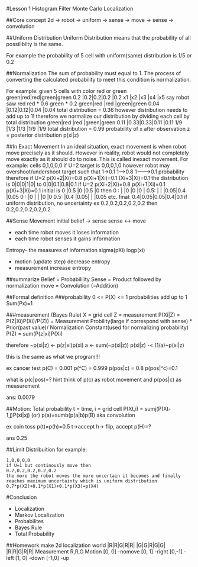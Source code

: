 #Lesson 1 Histogram Filter
Monte Carlo Localization

##Core concept
2d -> robot -> uniform -> sense -> move -> sense -> convolution

##Uniform Distribution
Uniform Distribution means that the probability of all possilibilty is the same.

For example the probability of 5 cell with uniform(same) distribution is 1/5 or 0.2

##Normalization
The sum of probability must equal to 1. The process of converting the calculated probability to meet this condition is normalization.

For example:
given 5 cells with color red or green
green|red|red|green|green
 0.2  |0.2|0.2|0.2  |0.2
 x1   |x2 |x3 |x4   |x5
say robot saw red
red * 0.6
green * 0.2
 green|red |red |green|green
 0.04 |0.12|0.12|0.04 |0.04
total distribution = 0.36
however distribution needs to add up to 1!
therefore we normalize our distribution by dividing each cell by total distribution
 green|red |red |green|green
 0.11 |0.33|0.33|0.11 |0.11
 1/9  |1/3 |1/3 |1/9  |1/9
total distribution = 0.99
probability of x after observation z = posterior distribution
p(xi|z)

##In Exact Movement
In an ideal situation, exact movement is when robot move precisely as it should. 
However in reality, robot would not completely move exactly as it should do to noise. This is called inexact movement.
For example:
cells
0,1,0,0,0
if U=2
target is
0,0,0,1,0
however robot may overshoot/undershoot target such that
1->0.1
1-->0.8
1--->0.1
probability
therefore if
U=2
p(Xi+2|Xi)=0.8
p(Xi+1|Xi)=0.1
(Xi+3|Xi)=0.1
the distribution is
0|0|0|1|0| to
0|0|0.1|0.8|0.1
if U=2
p(Xi+2|Xi)=0.8
p(Xi+1|Xi)=0.1
p(Xi+3|Xi)=0.1
initial is
 0  |0.5 |0  |0.5 |0
then
0  : |    |0   |0   |0   |
0.5: |    |    |0.05|0.4 |0.05
0  : |0   |    |    |0   |0
0.5: |0.4 |0.05|    |    |0.05
etc.
final:
 0.4|0.05|0.05|0.4|0.1
if uniform distribution, no uncertainty
ex 0.2,0.2,0.2,0.2,0.2
then 0.2,0.2,0.2,0.2,0.2

##Sense Movement
initial belief -> sense
sense <-> move 
* each time robot moves it loses information
* each time robot senses it gains information

Entropy- the measures of information sigma(pXi) logp(xi)
* motion (update step) decrease entropy
* measurement increase entropy

##summarize
Belief = Probabilility
Sense = Product followed by normalization
move = Convolution (=Addition)

##Formal definition
###probability
0 <= P(X) <= 1 probabilities add up to 1
Sum(Px)=1

###measurement
(Bayes Rule)
X = grid cell
Z = measurement
P(Xi|Z) = P(Z|Xi)P(Xi)/P(Z))
       = Measurement Probility(large if correspond with sense) * Prior(past value)/ Normalization Constant(used for normalizing probability)
P(Z) = sum(P(z|xi)P(Xi)

therefore
~p(xi|z) <- p(z|xi)p(xi)
a <- sum(~p(xi|z))
p(xi|z) -< (1/a)~p(xi|z)

this is the same as what we program!!!

ex cancer test
p(C) = 0.001
p(^C) = 0.999
p(pos|c) = 0.8
p(pos|^c)=0.1

what is p(c|pos)=?
hint think of p(c) as robot movement and p(pos|c) as measurement

ans: 0.0079

##Motion: Total probability
t = time, i = grid cell
P(Xt,i) = sumj(P(Xt-1,j)P(xi|xj)
(or)
p(a)=sumb(p(a|b)p(B)
aka convolution

ex coin toss
p(t)=p(h)=0.5
t->accept
h-> flip, accept
p(H)=?

ans 0.25

##Limit Distribuition
for example:
```
1,0,0,0,0
if U=1 but continously move then
0.2,0.2,0.2,0.2,0.2
the more the robot moves the more uncertain it becomes and finally reaches maximum uncertainty which is uniform distribution
0.7*p(X2)+0.1*p(X1)+0.1*p(X3)=p(X4)
```

#Conclusion
* Localization
* Markov Localization
* Probabilites
* Bayes Rule
* Total Probability

##Homework make 2d localization
world
|R|R|G|R|R|
|G|G|R|G|G|
|R|R|G|R|R|
Measurement
R,R,G
Motion
[0, 0] -nomove
[0, 1] -right
[0,-1] -left
[1, 0] -down
[-1,0] -up
